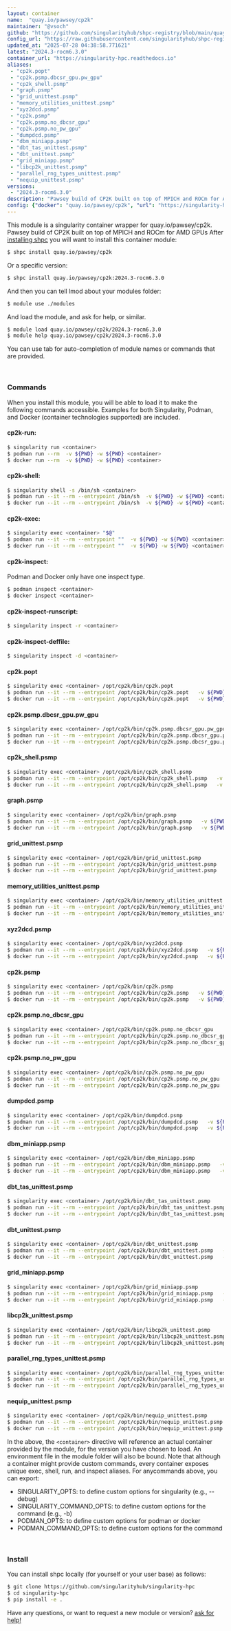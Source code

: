 ```yaml
---
layout: container
name:  "quay.io/pawsey/cp2k"
maintainer: "@vsoch"
github: "https://github.com/singularityhub/shpc-registry/blob/main/quay.io/pawsey/cp2k/container.yaml"
config_url: "https://raw.githubusercontent.com/singularityhub/shpc-registry/main/quay.io/pawsey/cp2k/container.yaml"
updated_at: "2025-07-28 04:38:58.771621"
latest: "2024.3-rocm6.3.0"
container_url: "https://singularity-hpc.readthedocs.io"
aliases:
 - "cp2k.popt"
 - "cp2k.psmp.dbcsr_gpu.pw_gpu"
 - "cp2k_shell.psmp"
 - "graph.psmp"
 - "grid_unittest.psmp"
 - "memory_utilities_unittest.psmp"
 - "xyz2dcd.psmp"
 - "cp2k.psmp"
 - "cp2k.psmp.no_dbcsr_gpu"
 - "cp2k.psmp.no_pw_gpu"
 - "dumpdcd.psmp"
 - "dbm_miniapp.psmp"
 - "dbt_tas_unittest.psmp"
 - "dbt_unittest.psmp"
 - "grid_miniapp.psmp"
 - "libcp2k_unittest.psmp"
 - "parallel_rng_types_unittest.psmp"
 - "nequip_unittest.psmp"
versions:
 - "2024.3-rocm6.3.0"
description: "Pawsey build of CP2K built on top of MPICH and ROCm for AMD GPUs"
config: {"docker": "quay.io/pawsey/cp2k", "url": "https://singularity-hpc.readthedocs.io", "description": "Pawsey build of CP2K built on top of MPICH and ROCm for AMD GPUs", "maintainer": "@craigmeyer", "features": {"gpu": true}, "latest": {"2024.3-rocm6.3.0": "sha256:a3f49b16b1a4f758997153fc66751d3112cbcdb1f480ffb51cd0bde9cb7a1677"}, "tags": {"2024.3-rocm6.3.0": "sha256:a3f49b16b1a4f758997153fc66751d3112cbcdb1f480ffb51cd0bde9cb7a1677"}, "aliases": {"cp2k.popt": "/opt/cp2k/bin/cp2k.popt", "cp2k.psmp.dbcsr_gpu.pw_gpu": "/opt/cp2k/bin/cp2k.psmp.dbcsr_gpu.pw_gpu", "cp2k_shell.psmp": "/opt/cp2k/bin/cp2k_shell.psmp", "graph.psmp": "/opt/cp2k/bin/graph.psmp", "grid_unittest.psmp": "/opt/cp2k/bin/grid_unittest.psmp", "memory_utilities_unittest.psmp": "/opt/cp2k/bin/memory_utilities_unittest.psmp", "xyz2dcd.psmp": "/opt/cp2k/bin/xyz2dcd.psmp", "cp2k.psmp": "/opt/cp2k/bin/cp2k.psmp", "cp2k.psmp.no_dbcsr_gpu": "/opt/cp2k/bin/cp2k.psmp.no_dbcsr_gpu", "cp2k.psmp.no_pw_gpu": "/opt/cp2k/bin/cp2k.psmp.no_pw_gpu", "dumpdcd.psmp": "/opt/cp2k/bin/dumpdcd.psmp", "dbm_miniapp.psmp": "/opt/cp2k/bin/dbm_miniapp.psmp", "dbt_tas_unittest.psmp": "/opt/cp2k/bin/dbt_tas_unittest.psmp", "dbt_unittest.psmp": "/opt/cp2k/bin/dbt_unittest.psmp", "grid_miniapp.psmp": "/opt/cp2k/bin/grid_miniapp.psmp", "libcp2k_unittest.psmp": "/opt/cp2k/bin/libcp2k_unittest.psmp", "parallel_rng_types_unittest.psmp": "/opt/cp2k/bin/parallel_rng_types_unittest.psmp", "nequip_unittest.psmp": "/opt/cp2k/bin/nequip_unittest.psmp"}}
---
```


This module is a singularity container wrapper for quay.io/pawsey/cp2k.
Pawsey build of CP2K built on top of MPICH and ROCm for AMD GPUs
After [installing shpc](#install) you will want to install this container module:


```bash
$ shpc install quay.io/pawsey/cp2k
```

Or a specific version:

```bash
$ shpc install quay.io/pawsey/cp2k:2024.3-rocm6.3.0
```

And then you can tell lmod about your modules folder:

```bash
$ module use ./modules
```

And load the module, and ask for help, or similar.

```bash
$ module load quay.io/pawsey/cp2k/2024.3-rocm6.3.0
$ module help quay.io/pawsey/cp2k/2024.3-rocm6.3.0
```

You can use tab for auto-completion of module names or commands that are provided.

<br>

### Commands

When you install this module, you will be able to load it to make the following commands accessible.
Examples for both Singularity, Podman, and Docker (container technologies supported) are included.

#### cp2k-run:

```bash
$ singularity run <container>
$ podman run --rm  -v ${PWD} -w ${PWD} <container>
$ docker run --rm  -v ${PWD} -w ${PWD} <container>
```

#### cp2k-shell:

```bash
$ singularity shell -s /bin/sh <container>
$ podman run --it --rm --entrypoint /bin/sh  -v ${PWD} -w ${PWD} <container>
$ docker run --it --rm --entrypoint /bin/sh  -v ${PWD} -w ${PWD} <container>
```

#### cp2k-exec:

```bash
$ singularity exec <container> "$@"
$ podman run --it --rm --entrypoint ""  -v ${PWD} -w ${PWD} <container> "$@"
$ docker run --it --rm --entrypoint ""  -v ${PWD} -w ${PWD} <container> "$@"
```

#### cp2k-inspect:

Podman and Docker only have one inspect type.

```bash
$ podman inspect <container>
$ docker inspect <container>
```

#### cp2k-inspect-runscript:

```bash
$ singularity inspect -r <container>
```

#### cp2k-inspect-deffile:

```bash
$ singularity inspect -d <container>
```


#### cp2k.popt

```bash
$ singularity exec <container> /opt/cp2k/bin/cp2k.popt
$ podman run --it --rm --entrypoint /opt/cp2k/bin/cp2k.popt   -v ${PWD} -w ${PWD} <container> -c " $@"
$ docker run --it --rm --entrypoint /opt/cp2k/bin/cp2k.popt   -v ${PWD} -w ${PWD} <container> -c " $@"
```


#### cp2k.psmp.dbcsr_gpu.pw_gpu

```bash
$ singularity exec <container> /opt/cp2k/bin/cp2k.psmp.dbcsr_gpu.pw_gpu
$ podman run --it --rm --entrypoint /opt/cp2k/bin/cp2k.psmp.dbcsr_gpu.pw_gpu   -v ${PWD} -w ${PWD} <container> -c " $@"
$ docker run --it --rm --entrypoint /opt/cp2k/bin/cp2k.psmp.dbcsr_gpu.pw_gpu   -v ${PWD} -w ${PWD} <container> -c " $@"
```


#### cp2k_shell.psmp

```bash
$ singularity exec <container> /opt/cp2k/bin/cp2k_shell.psmp
$ podman run --it --rm --entrypoint /opt/cp2k/bin/cp2k_shell.psmp   -v ${PWD} -w ${PWD} <container> -c " $@"
$ docker run --it --rm --entrypoint /opt/cp2k/bin/cp2k_shell.psmp   -v ${PWD} -w ${PWD} <container> -c " $@"
```


#### graph.psmp

```bash
$ singularity exec <container> /opt/cp2k/bin/graph.psmp
$ podman run --it --rm --entrypoint /opt/cp2k/bin/graph.psmp   -v ${PWD} -w ${PWD} <container> -c " $@"
$ docker run --it --rm --entrypoint /opt/cp2k/bin/graph.psmp   -v ${PWD} -w ${PWD} <container> -c " $@"
```


#### grid_unittest.psmp

```bash
$ singularity exec <container> /opt/cp2k/bin/grid_unittest.psmp
$ podman run --it --rm --entrypoint /opt/cp2k/bin/grid_unittest.psmp   -v ${PWD} -w ${PWD} <container> -c " $@"
$ docker run --it --rm --entrypoint /opt/cp2k/bin/grid_unittest.psmp   -v ${PWD} -w ${PWD} <container> -c " $@"
```


#### memory_utilities_unittest.psmp

```bash
$ singularity exec <container> /opt/cp2k/bin/memory_utilities_unittest.psmp
$ podman run --it --rm --entrypoint /opt/cp2k/bin/memory_utilities_unittest.psmp   -v ${PWD} -w ${PWD} <container> -c " $@"
$ docker run --it --rm --entrypoint /opt/cp2k/bin/memory_utilities_unittest.psmp   -v ${PWD} -w ${PWD} <container> -c " $@"
```


#### xyz2dcd.psmp

```bash
$ singularity exec <container> /opt/cp2k/bin/xyz2dcd.psmp
$ podman run --it --rm --entrypoint /opt/cp2k/bin/xyz2dcd.psmp   -v ${PWD} -w ${PWD} <container> -c " $@"
$ docker run --it --rm --entrypoint /opt/cp2k/bin/xyz2dcd.psmp   -v ${PWD} -w ${PWD} <container> -c " $@"
```


#### cp2k.psmp

```bash
$ singularity exec <container> /opt/cp2k/bin/cp2k.psmp
$ podman run --it --rm --entrypoint /opt/cp2k/bin/cp2k.psmp   -v ${PWD} -w ${PWD} <container> -c " $@"
$ docker run --it --rm --entrypoint /opt/cp2k/bin/cp2k.psmp   -v ${PWD} -w ${PWD} <container> -c " $@"
```


#### cp2k.psmp.no_dbcsr_gpu

```bash
$ singularity exec <container> /opt/cp2k/bin/cp2k.psmp.no_dbcsr_gpu
$ podman run --it --rm --entrypoint /opt/cp2k/bin/cp2k.psmp.no_dbcsr_gpu   -v ${PWD} -w ${PWD} <container> -c " $@"
$ docker run --it --rm --entrypoint /opt/cp2k/bin/cp2k.psmp.no_dbcsr_gpu   -v ${PWD} -w ${PWD} <container> -c " $@"
```


#### cp2k.psmp.no_pw_gpu

```bash
$ singularity exec <container> /opt/cp2k/bin/cp2k.psmp.no_pw_gpu
$ podman run --it --rm --entrypoint /opt/cp2k/bin/cp2k.psmp.no_pw_gpu   -v ${PWD} -w ${PWD} <container> -c " $@"
$ docker run --it --rm --entrypoint /opt/cp2k/bin/cp2k.psmp.no_pw_gpu   -v ${PWD} -w ${PWD} <container> -c " $@"
```


#### dumpdcd.psmp

```bash
$ singularity exec <container> /opt/cp2k/bin/dumpdcd.psmp
$ podman run --it --rm --entrypoint /opt/cp2k/bin/dumpdcd.psmp   -v ${PWD} -w ${PWD} <container> -c " $@"
$ docker run --it --rm --entrypoint /opt/cp2k/bin/dumpdcd.psmp   -v ${PWD} -w ${PWD} <container> -c " $@"
```


#### dbm_miniapp.psmp

```bash
$ singularity exec <container> /opt/cp2k/bin/dbm_miniapp.psmp
$ podman run --it --rm --entrypoint /opt/cp2k/bin/dbm_miniapp.psmp   -v ${PWD} -w ${PWD} <container> -c " $@"
$ docker run --it --rm --entrypoint /opt/cp2k/bin/dbm_miniapp.psmp   -v ${PWD} -w ${PWD} <container> -c " $@"
```


#### dbt_tas_unittest.psmp

```bash
$ singularity exec <container> /opt/cp2k/bin/dbt_tas_unittest.psmp
$ podman run --it --rm --entrypoint /opt/cp2k/bin/dbt_tas_unittest.psmp   -v ${PWD} -w ${PWD} <container> -c " $@"
$ docker run --it --rm --entrypoint /opt/cp2k/bin/dbt_tas_unittest.psmp   -v ${PWD} -w ${PWD} <container> -c " $@"
```


#### dbt_unittest.psmp

```bash
$ singularity exec <container> /opt/cp2k/bin/dbt_unittest.psmp
$ podman run --it --rm --entrypoint /opt/cp2k/bin/dbt_unittest.psmp   -v ${PWD} -w ${PWD} <container> -c " $@"
$ docker run --it --rm --entrypoint /opt/cp2k/bin/dbt_unittest.psmp   -v ${PWD} -w ${PWD} <container> -c " $@"
```


#### grid_miniapp.psmp

```bash
$ singularity exec <container> /opt/cp2k/bin/grid_miniapp.psmp
$ podman run --it --rm --entrypoint /opt/cp2k/bin/grid_miniapp.psmp   -v ${PWD} -w ${PWD} <container> -c " $@"
$ docker run --it --rm --entrypoint /opt/cp2k/bin/grid_miniapp.psmp   -v ${PWD} -w ${PWD} <container> -c " $@"
```


#### libcp2k_unittest.psmp

```bash
$ singularity exec <container> /opt/cp2k/bin/libcp2k_unittest.psmp
$ podman run --it --rm --entrypoint /opt/cp2k/bin/libcp2k_unittest.psmp   -v ${PWD} -w ${PWD} <container> -c " $@"
$ docker run --it --rm --entrypoint /opt/cp2k/bin/libcp2k_unittest.psmp   -v ${PWD} -w ${PWD} <container> -c " $@"
```


#### parallel_rng_types_unittest.psmp

```bash
$ singularity exec <container> /opt/cp2k/bin/parallel_rng_types_unittest.psmp
$ podman run --it --rm --entrypoint /opt/cp2k/bin/parallel_rng_types_unittest.psmp   -v ${PWD} -w ${PWD} <container> -c " $@"
$ docker run --it --rm --entrypoint /opt/cp2k/bin/parallel_rng_types_unittest.psmp   -v ${PWD} -w ${PWD} <container> -c " $@"
```


#### nequip_unittest.psmp

```bash
$ singularity exec <container> /opt/cp2k/bin/nequip_unittest.psmp
$ podman run --it --rm --entrypoint /opt/cp2k/bin/nequip_unittest.psmp   -v ${PWD} -w ${PWD} <container> -c " $@"
$ docker run --it --rm --entrypoint /opt/cp2k/bin/nequip_unittest.psmp   -v ${PWD} -w ${PWD} <container> -c " $@"
```



In the above, the `<container>` directive will reference an actual container provided
by the module, for the version you have chosen to load. An environment file in the
module folder will also be bound. Note that although a container
might provide custom commands, every container exposes unique exec, shell, run, and
inspect aliases. For anycommands above, you can export:

 - SINGULARITY_OPTS: to define custom options for singularity (e.g., --debug)
 - SINGULARITY_COMMAND_OPTS: to define custom options for the command (e.g., -b)
 - PODMAN_OPTS: to define custom options for podman or docker
 - PODMAN_COMMAND_OPTS: to define custom options for the command

<br>

### Install

You can install shpc locally (for yourself or your user base) as follows:

```bash
$ git clone https://github.com/singularityhub/singularity-hpc
$ cd singularity-hpc
$ pip install -e .
```

Have any questions, or want to request a new module or version? [ask for help!](https://github.com/singularityhub/singularity-hpc/issues)